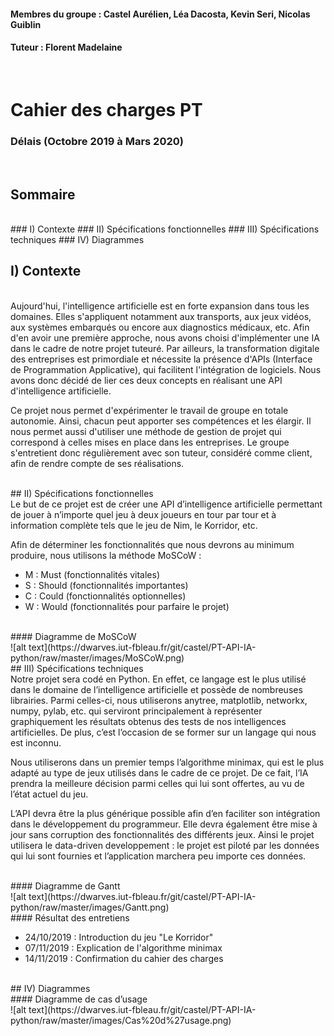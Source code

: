 #### Membres du groupe : Castel Aurélien, Léa Dacosta, Kevin Seri, Nicolas Guiblin
#### Tuteur : Florent Madelaine
<br>

# Cahier des charges PT
### Délais (Octobre 2019 à Mars 2020)  
<br>

## Sommaire

<br>
### I) Contexte
### II) Spécifications fonctionnelles
### III) Spécifications techniques
### IV) Diagrammes
<br>

## I) Contexte

<br>
    Aujourd'hui, l'intelligence artificielle est en forte expansion dans tous les domaines. Elles s'appliquent notamment aux transports, aux jeux vidéos, aux systèmes embarqués ou encore aux diagnostics médicaux, etc. Afin d'en avoir une première approche, nous avons choisi d'implémenter une IA dans le cadre de notre projet tuteuré. Par ailleurs, la transformation digitale des entreprises est primordiale et nécessite la présence d'APIs (Interface de Programmation Applicative), qui facilitent l'intégration de logiciels. Nous avons donc décidé de lier ces deux concepts en réalisant une API d'intelligence artificielle.

Ce projet nous permet d'expérimenter le travail de groupe en totale autonomie. Ainsi, chacun peut apporter ses compétences et les élargir. Il nous permet aussi d'utiliser une méthode de gestion de projet qui correspond à celles mises en place dans les entreprises. Le groupe s'entretient donc régulièrement avec son tuteur, considéré comme client, afin de rendre compte de ses réalisations.

<br>
## II) Spécifications fonctionnelles

<br>
Le but de ce projet est de créer une API d’intelligence artificielle permettant
de jouer à n’importe quel jeu à deux joueurs en tour par tour et à information
complète tels que le jeu de Nim, le Korridor, etc.

Afin de déterminer les fonctionnalités que nous devrons au minimum
produire, nous utilisons la méthode MoSCoW :

* M : Must (fonctionnalités vitales)
* S : Should (fonctionnalités importantes)
* C : Could (fonctionnalités optionnelles)
* W : Would (fonctionnalités pour parfaire le projet)

<br>
#### Diagramme de MoSCoW

<br>
![alt text](https://dwarves.iut-fbleau.fr/git/castel/PT-API-IA-python/raw/master/images/MoSCoW.png)

<br>
## III) Spécifications techniques

<br>
Notre projet sera codé en Python. En effet, ce langage est le plus utilisé
dans le domaine de l’intelligence artificielle et possède de nombreuses
librairies. Parmi celles-ci, nous utiliserons anytree, matplotlib, networkx, numpy, pylab, etc. qui serviront principalement à représenter graphiquement les résultats obtenus des tests de nos intelligences artificielles.
De plus, c’est l’occasion de se former sur un langage qui nous est
inconnu.

Nous utiliserons dans un premier temps l’algorithme minimax, qui est
le plus adapté au type de jeux utilisés dans le cadre de ce projet. De ce fait,
l’IA prendra la meilleure décision parmi celles qui lui sont offertes, au vu de
l’état actuel du jeu.

L’API devra être la plus générique possible afin d’en faciliter son
intégration dans le développement du programmeur. Elle devra également
être mise à jour sans corruption des fonctionnalités des différents jeux.
Ainsi le projet utilisera le data-driven developpement : le projet est
piloté par les données qui lui sont fournies et l’application marchera peu
importe ces données.

<br>
#### Diagramme de Gantt

<br>
![alt text](https://dwarves.iut-fbleau.fr/git/castel/PT-API-IA-python/raw/master/images/Gantt.png)

<br>
#### Résultat des entretiens

*  24/10/2019 : Introduction du jeu "Le Korridor"
*  07/11/2019 : Explication de l'algorithme minimax
*  14/11/2019 : Confirmation du cahier des charges

<br>
## IV) Diagrammes

<br>
#### Diagramme de cas d’usage

<br>
![alt text](https://dwarves.iut-fbleau.fr/git/castel/PT-API-IA-python/raw/master/images/Cas%20d%27usage.png)
